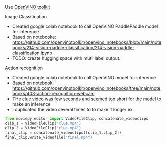 Use [OpenVINO toolkit](https://github.com/openvinotoolkit)

Image Classification
- Created google colab notebook to call OpenVINO PaddlePaddle model for inference
- Based on notebooke: https://github.com/openvinotoolkit/openvino_notebooks/blob/main/notebooks/214-vision-paddle-classification/214-vision-paddle-classification.ipynb
- TODO: create hugging space with mutli label output.


Action recognition
- Created google colab notebook to call OpenVINO model for inference
- Based on notebook: https://github.com/openvinotoolkit/openvino_notebooks/tree/main/notebooks/403-action-recognition-webcam
- THe clue video was few seconds and seemed too short for the model to make an inference
- I duplicated the video several times to to make it longer ex:

```python
from moviepy.editor import VideoFileClip, concatenate_videoclips
clip_1 = VideoFileClip("clue.mp4")
clip_2 = VideoFileClip("clue.mp4")
final_clip = concatenate_videoclips([clip_1,clip_2])
final_clip.write_videofile("final.mp4")
```